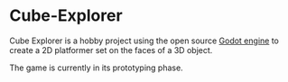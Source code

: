 # Cube-Explorer
Cube Explorer is a hobby project using the open source [Godot engine](https://godotengine.org/) to create a 2D platformer set on the faces of a 3D object.

The game is currently in its prototyping phase.
